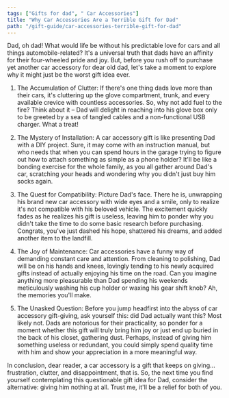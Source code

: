 ```yaml
---
tags: ["Gifts for dad", " Car Accessories"]
title: "Why Car Accessories Are a Terrible Gift for Dad"
path: "/gift-guide/car-accessories-terrible-gift-for-dad"
---
```


Dad, oh dad! What would life be without his predictable love for cars and all things automobile-related? It's a universal truth that dads have an affinity for their four-wheeled pride and joy. But, before you rush off to purchase yet another car accessory for dear old dad, let's take a moment to explore why it might just be the worst gift idea ever.

1. The Accumulation of Clutter: If there's one thing dads love more than their cars, it's cluttering up the glove compartment, trunk, and every available crevice with countless accessories. So, why not add fuel to the fire? Think about it – Dad will delight in reaching into his glove box only to be greeted by a sea of tangled cables and a non-functional USB charger. What a treat!

2. The Mystery of Installation: A car accessory gift is like presenting Dad with a DIY project. Sure, it may come with an instruction manual, but who needs that when you can spend hours in the garage trying to figure out how to attach something as simple as a phone holder? It'll be like a bonding exercise for the whole family, as you all gather around Dad's car, scratching your heads and wondering why you didn't just buy him socks again.

3. The Quest for Compatibility: Picture Dad's face. There he is, unwrapping his brand new car accessory with wide eyes and a smile, only to realize it's not compatible with his beloved vehicle. The excitement quickly fades as he realizes his gift is useless, leaving him to ponder why you didn't take the time to do some basic research before purchasing. Congrats, you've just dashed his hope, shattered his dreams, and added another item to the landfill.

4. The Joy of Maintenance: Car accessories have a funny way of demanding constant care and attention. From cleaning to polishing, Dad will be on his hands and knees, lovingly tending to his newly acquired gifts instead of actually enjoying his time on the road. Can you imagine anything more pleasurable than Dad spending his weekends meticulously washing his cup holder or waxing his gear shift knob? Ah, the memories you'll make.

5. The Unasked Question: Before you jump headfirst into the abyss of car accessory gift-giving, ask yourself this: did Dad actually want this? Most likely not. Dads are notorious for their practicality, so ponder for a moment whether this gift will truly bring him joy or just end up buried in the back of his closet, gathering dust. Perhaps, instead of giving him something useless or redundant, you could simply spend quality time with him and show your appreciation in a more meaningful way.

In conclusion, dear reader, a car accessory is a gift that keeps on giving... frustration, clutter, and disappointment, that is. So, the next time you find yourself contemplating this questionable gift idea for Dad, consider the alternative: giving him nothing at all. Trust me, it'll be a relief for both of you.
